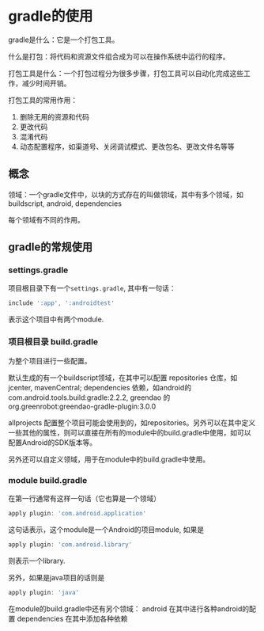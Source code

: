 # gradle的使用

gradle是什么：它是一个打包工具。

什么是打包：将代码和资源文件组合成为可以在操作系统中运行的程序。

打包工具是什么：一个打包过程分为很多步骤，打包工具可以自动化完成这些工作，减少时间开销。

打包工具的常用作用：

1. 删除无用的资源和代码
2. 更改代码
3. 混淆代码
4. 动态配置程序，如渠道号、关闭调试模式、更改包名、更改文件名等等

## 概念
领域：一个gradle文件中，以块的方式存在的叫做领域，其中有多个领域，如 buildscript, android, dependencies

每个领域有不同的作用。

## gradle的常规使用

### settings.gradle
项目根目录下有一个```settings.gradle```, 其中有一句话：
```gradle
include ':app', ':androidtest'
```
表示这个项目中有两个module.

### 项目根目录 build.gradle
为整个项目进行一些配置。

默认生成的有一个buildscript领域，在其中可以配置 repositories 仓库，如 jcenter, mavenCentral; dependencies 依赖，如android的 com.android.tools.build:gradle:2.2.2, greendao 的 org.greenrobot:greendao-gradle-plugin:3.0.0

allprojects 配置整个项目可能会使用到的，如repositories。另外可以在其中定义一些其他的属性，则可以直接在所有的module中的build.gradle中使用，如可以配置Android的SDK版本等。

另外还可以自定义领域，用于在module中的build.gradle中使用。

### module build.gradle

在第一行通常有这样一句话（它也算是一个领域）
```gradle
apply plugin: 'com.android.application'
```
这句话表示，这个module是一个Android的项目module, 如果是
```gradle
apply plugin: 'com.android.library'
```
则表示一个library.

另外，如果是java项目的话则是
```gradle
apply plugin: 'java'
```

在module的build.gradle中还有另个领域：
android 在其中进行各种android的配置
dependencies 在其中添加各种依赖



















<br/>
<br/>
<br/>
<br/>
<br/>
<br/>
<br/>
<br/>
<br/>
<br/>
<br/>
<br/>
<br/>
<br/>
<br/>
<br/>
<br/>
<br/>
<br/>
<br/>
<br/>
<br/>
<br/>
<br/>
<br/>
<br/>
<br/>
<br/>
<br/>
<br/>
<br/>
<br/>
<br/>
<br/>
<br/>
<br/>
<br/>
<br/>
<br/>
<br/>
<br/>
<br/>
<br/>
<br/>
